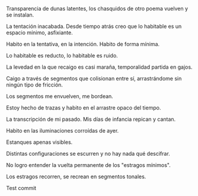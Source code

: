 Transparencia de dunas latentes,
los chasquidos de otro poema vuelven y se instalan.

La tentación inacabada.
Desde tiempo atrás creo que lo habitable es un espacio mínimo, asfixiante.

Habito en la tentativa, en la intención. Habito de forma mínima.

Lo habitable es reducto, lo habitable es ruido.

La levedad en la que recaigo es casi maraña, temporalidad partida en gajos.

Caigo a través de segmentos que colisionan entre sí,
arrastrándome sin ningún tipo de fricción.

Los segmentos me envuelven, me bordean.

Estoy hecho de trazas y habito en el arrastre opaco del tiempo.

La transcripción de mi pasado. Mis días de infancia repican y cantan.

Habito en las iluminaciones corroídas de ayer.

Estanques apenas visibles.

Distintas configuraciones se escurren y no hay nada qué descifrar.

No logro entender la vuelta permanente de los "estragos mínimos".

Los estragos recorren, se recrean en segmentos tonales.

Test commit